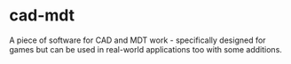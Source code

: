 # cad-mdt
A piece of software for CAD and MDT work - specifically designed for games but can be used in real-world applications too with some additions.
